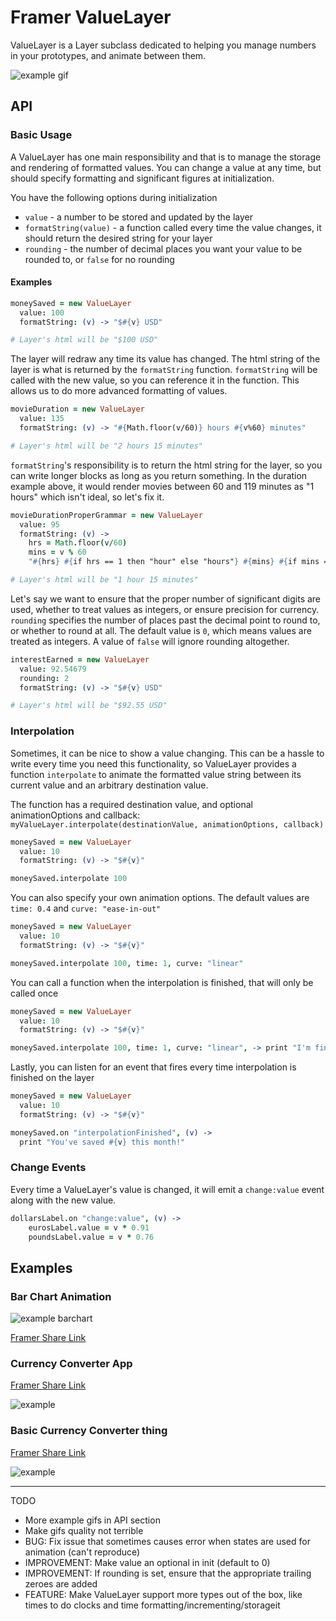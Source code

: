# Framer ValueLayer

ValueLayer is a Layer subclass dedicated to helping you manage numbers in your prototypes, and animate between them.

![example gif](http://i.giphy.com/l41Yh0YgfXpSu1An6.gif)

## API

### Basic Usage
A ValueLayer has one main responsibility and that is to manage the storage and rendering of formatted values. You can change a value at any time, but should specify formatting and significant figures at initialization.

You have the following options during initialization
- ```value``` - a number to be stored and updated by the layer
- ```formatString(value)``` - a function called every time the value changes, it should return the desired string for your layer
- ```rounding``` - the number of decimal places you want your value to be rounded to, or `false` for no rounding

#### Examples

```coffeescript
moneySaved = new ValueLayer
  value: 100
  formatString: (v) -> "$#{v} USD"

# Layer's html will be "$100 USD"
```
The layer will redraw any time its value has changed. The html string of the layer is what is returned by the `formatString` function. `formatString` will be called with the new value, so you can reference it in the function. This allows us to do more advanced formatting of values.

```coffeescript
movieDuration = new ValueLayer
  value: 135
  formatString: (v) -> "#{Math.floor(v/60)} hours #{v%60} minutes"

# Layer's html will be "2 hours 15 minutes"
```

`formatString`'s responsibility is to return the html string for the layer, so you can write longer blocks as long as you return something. In the duration example above, it would render movies between 60 and 119 minutes as "1 hours" which isn't ideal, so let's fix it.

```coffeescript
movieDurationProperGrammar = new ValueLayer
  value: 95
  formatString: (v) ->
  	hrs = Math.floor(v/60)
  	mins = v % 60
  	"#{hrs} #{if hrs == 1 then "hour" else "hours"} #{mins} #{if mins == 1 then "minute" else "minutes"}"

# Layer's html will be "1 hour 15 minutes"
```

Let's say we want to ensure that the proper number of significant digits are used, whether to treat values as integers, or ensure precision for currency. `rounding` specifies the number of places past the decimal point to round to, or whether to round at all. The default value is `0`, which means values are treated as integers. A value of `false` will ignore rounding altogether.

```coffeescript
interestEarned = new ValueLayer
  value: 92.54679
  rounding: 2
  formatString: (v) -> "$#{v} USD"

# Layer's html will be "$92.55 USD"
```

### Interpolation
Sometimes, it can be nice to show a value changing. This can be a hassle to write every time you need this functionality, so ValueLayer provides a function `interpolate` to animate the formatted value string between its current value and an arbitrary destination value.

The function has a required destination value, and optional animationOptions and callback: `myValueLayer.interpolate(destinationValue, animationOptions, callback)`

```coffeescript
moneySaved = new ValueLayer
  value: 10
  formatString: (v) -> "$#{v}"

moneySaved.interpolate 100
```

You can also specify your own animation options. The default values are `time: 0.4` and `curve: "ease-in-out"`
```coffeescript
moneySaved = new ValueLayer
  value: 10
  formatString: (v) -> "$#{v}"

moneySaved.interpolate 100, time: 1, curve: "linear"
```

You can call a function when the interpolation is finished, that will only be called once
```coffeescript
moneySaved = new ValueLayer
  value: 10
  formatString: (v) -> "$#{v}"

moneySaved.interpolate 100, time: 1, curve: "linear", -> print "I'm finished!"
```

Lastly, you can listen for an event that fires every time interpolation is finished on the layer
```coffeescript
moneySaved = new ValueLayer
  value: 10
  formatString: (v) -> "$#{v}"

moneySaved.on "interpolationFinished", (v) ->
  print "You've saved #{v} this month!"
```


### Change Events

Every time a ValueLayer's value is changed, it will emit a `change:value` event along with the new value.
```coffeescript
dollarsLabel.on "change:value", (v) ->
	eurosLabel.value = v * 0.91
	poundsLabel.value = v * 0.76

```
## Examples
### Bar Chart Animation
![example barchart](http://i.giphy.com/l0HlShKU8UFzXRdok.gif)

[Framer Share Link](http://share.framerjs.com/s1n8imwldqd5/)
### Currency Converter App
[Framer Share Link](http://share.framerjs.com/d4j2j90rb3x1/)

![example](http://i.giphy.com/26BRL7fdkp5hsn852.gif)

### Basic Currency Converter thing
[Framer Share Link](http://share.framerjs.com/6usn0ms33jju/)

![example](http://i.giphy.com/l41Yh0YgfXpSu1An6.gif)


_____
TODO

- More example gifs in API section
- Make gifs quality not terrible
- BUG: Fix issue that sometimes causes error when states are used for animation (can't reproduce)
- IMPROVEMENT: Make value an optional in init (default to 0)
- IMPROVEMENT: If rounding is set, ensure that the appropriate trailing zeroes are added
- FEATURE: Make ValueLayer support more types out of the box, like times to do clocks and time formatting/incrementing/storageit
